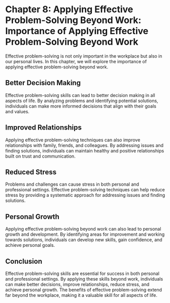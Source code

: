 Chapter 8: Applying Effective Problem-Solving Beyond Work: Importance of Applying Effective Problem-Solving Beyond Work
=======================================================================================================================

Effective problem-solving is not only important in the workplace but also in our personal lives. In this chapter, we will explore the importance of applying effective problem-solving beyond work.

Better Decision Making
----------------------

Effective problem-solving skills can lead to better decision making in all aspects of life. By analyzing problems and identifying potential solutions, individuals can make more informed decisions that align with their goals and values.

Improved Relationships
----------------------

Applying effective problem-solving techniques can also improve relationships with family, friends, and colleagues. By addressing issues and finding solutions, individuals can maintain healthy and positive relationships built on trust and communication.

Reduced Stress
--------------

Problems and challenges can cause stress in both personal and professional settings. Effective problem-solving techniques can help reduce stress by providing a systematic approach for addressing issues and finding solutions.

Personal Growth
---------------

Applying effective problem-solving beyond work can also lead to personal growth and development. By identifying areas for improvement and working towards solutions, individuals can develop new skills, gain confidence, and achieve personal goals.

Conclusion
----------

Effective problem-solving skills are essential for success in both personal and professional settings. By applying these skills beyond work, individuals can make better decisions, improve relationships, reduce stress, and achieve personal growth. The benefits of effective problem-solving extend far beyond the workplace, making it a valuable skill for all aspects of life.

